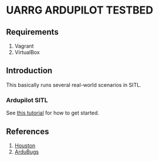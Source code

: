# UARRG ARDUPILOT TESTBED

## Requirements

1. Vagrant
1. VirtualBox

## Introduction

This basically runs several real-world scenarios in SITL.

### Ardupilot SITL

See [this tutorial](https://ardupilot.org/dev/docs/copter-sitl-mavproxy-tutorial.html) for how to get started.

## References

1. [Houston](https://github.com/squaresLab/Houston)
1. [ArduBugs](https://github.com/squaresLab/ArduBugs)
